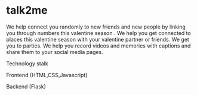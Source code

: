 # talk2me

We help connect you randomly to new friends and new people by linking you through numbers this valentine season .
We help you get connected to places this valentine season with your valentine partner or friends.
We get you to parties.
We help you record videos and memories with captions and share them to your social media pages.

Technology stalk 

Frontend (HTML,CSS,Javascript)

Backend (Flask)
